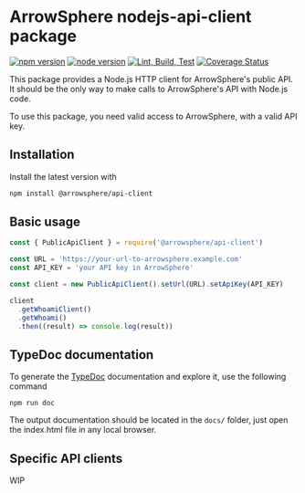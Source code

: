 # ArrowSphere nodejs-api-client package

[![npm version](https://badgen.net/npm/v/@arrowsphere/api-client)](https://www.npmjs.com/package/@arrowsphere/api-client)
[![node version](https://badgen.net/badge/node/>=%2014.15.4/green?icon=terminal)](https://badgen.net/badge/node/>=%2014.15.4/green?icon=terminal)
[![Lint, Build, Test](https://github.com/ArrowSphere/nodejs-api-client/workflows/Lint,%20Build,%20Test/badge.svg)](https://github.com/ArrowSphere/nodejs-api-client/actions?query=workflow%3A%22Lint%2C+Build%2C+Test%22)
[![Coverage Status](https://coveralls.io/repos/github/ArrowSphere/nodejs-api-client/badge.svg?branch=main)](https://coveralls.io/github/ArrowSphere/nodejs-api-client?branch=main)

This package provides a Node.js HTTP client for ArrowSphere's public API.
It should be the only way to make calls to ArrowSphere's API with Node.js code.

To use this package, you need valid access to ArrowSphere, with a valid API key.

## Installation

Install the latest version with

```bash
npm install @arrowsphere/api-client
```

## Basic usage

```js
const { PublicApiClient } = require('@arrowsphere/api-client')

const URL = 'https://your-url-to-arrowsphere.example.com'
const API_KEY = 'your API key in ArrowSphere'

const client = new PublicApiClient().setUrl(URL).setApiKey(API_KEY)

client
  .getWhoamiClient()
  .getWhoami()
  .then((result) => console.log(result))
```

## TypeDoc documentation

To generate the [TypeDoc](https://typedoc.org/) documentation and explore it, use the following command

```shell
npm run doc
```

The output documentation should be located in the `docs/` folder, just open the index.html file in any local browser.

## Specific API clients

WIP
